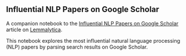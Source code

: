 ## Influential NLP Papers on Google Scholar

A companion notebook to the [Influential NLP Papers on Google Scholar](https://lemmalytica.com/posts/2020/09/05/influential-nlp-papers/) article on [Lemmalytica](https://lemmalytica.com).

This notebook explores the most influential natural language processing (NLP) papers by parsing search results on Google Scholar.

